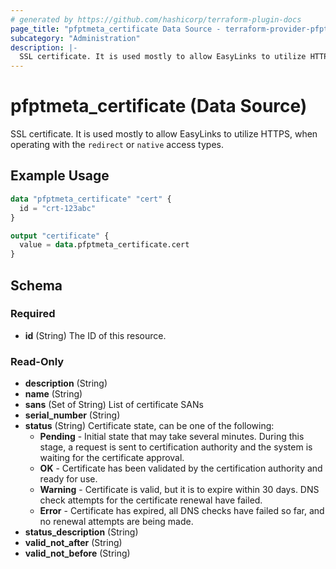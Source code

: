 ```yaml
---
# generated by https://github.com/hashicorp/terraform-plugin-docs
page_title: "pfptmeta_certificate Data Source - terraform-provider-pfptmeta"
subcategory: "Administration"
description: |-
  SSL certificate. It is used mostly to allow EasyLinks to utilize HTTPS, when operating with the redirect or native access types.
---
```


# pfptmeta_certificate (Data Source)

SSL certificate. It is used mostly to allow EasyLinks to utilize HTTPS, when operating with the `redirect` or `native` access types.

## Example Usage

```terraform
data "pfptmeta_certificate" "cert" {
  id = "crt-123abc"
}

output "certificate" {
  value = data.pfptmeta_certificate.cert
}
```

<!-- schema generated by tfplugindocs -->
## Schema

### Required

- **id** (String) The ID of this resource.

### Read-Only

- **description** (String)
- **name** (String)
- **sans** (Set of String) List of certificate SANs
- **serial_number** (String)
- **status** (String) Certificate state, can be one of the following:
	- **Pending** - Initial state that may take several minutes. During this stage, a request is sent to certification authority and the system is waiting for the certificate approval.
	- **OK** - Certificate has been validated by the certification authority and ready for use.
	- **Warning** - Certificate is valid, but it is to expire within 30 days. DNS check attempts for the certificate renewal have failed.
	- **Error** - Certificate has expired, all DNS checks have failed so far, and no renewal attempts are being made.
- **status_description** (String)
- **valid_not_after** (String)
- **valid_not_before** (String)
